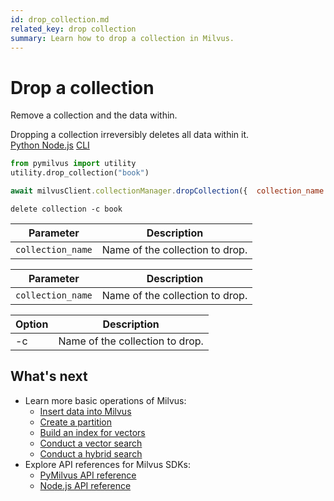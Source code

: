 ```yaml
---
id: drop_collection.md
related_key: drop collection
summary: Learn how to drop a collection in Milvus.
---
```


# Drop a collection

Remove a collection and the data within.

<div class="alert caution">
Dropping a collection irreversibly deletes all data within it.
</div>


<div class="multipleCode">
  <a href="?python">Python </a>
  <a href="?javascript">Node.js</a>
  <a href="?cli">CLI</a>
</div>


```python
from pymilvus import utility
utility.drop_collection("book")
```

```javascript
await milvusClient.collectionManager.dropCollection({  collection_name: "book",});
```

```cli
delete collection -c book
```

<table class="language-python">
	<thead>
        <tr>
            <th>Parameter</th>
            <th>Description</th>
        </tr>
	</thead>
	<tbody>
        <tr>
            <td><code>collection_name</code></td>
            <td>Name of the collection to drop.</td>
        </tr>
	</tbody>
</table>

<table class="language-javascript">
	<thead>
        <tr>
            <th>Parameter</th>
            <th>Description</th>
        </tr>
	</thead>
	<tbody>
        <tr>
            <td><code>collection_name</code></td>
            <td>Name of the collection to drop.</td>
        </tr>
	</tbody>
</table>

<table class="language-cli">
    <thead>
        <tr>
            <th>Option</th>
            <th>Description</th>
        </tr>
    </thead>
    <tbody>
        <tr>
            <td>-c</td>
            <td>Name of the collection to drop.</td>
        </tr>
    </tbody>
</table>


## What's next

- Learn more basic operations of Milvus:
  - [Insert data into Milvus](insert_data.md)
  - [Create a partition](create_partition.md)
  - [Build an index for vectors](build_index.md)
  - [Conduct a vector search](search.md)
  - [Conduct a hybrid search](hybridsearch.md)
- Explore API references for Milvus SDKs:
  - [PyMilvus API reference](/api-reference/pymilvus/v2.0.0rc9/tutorial.html)
  - [Node.js API reference](/api-reference/node/v1.0.20/tutorial.html)

